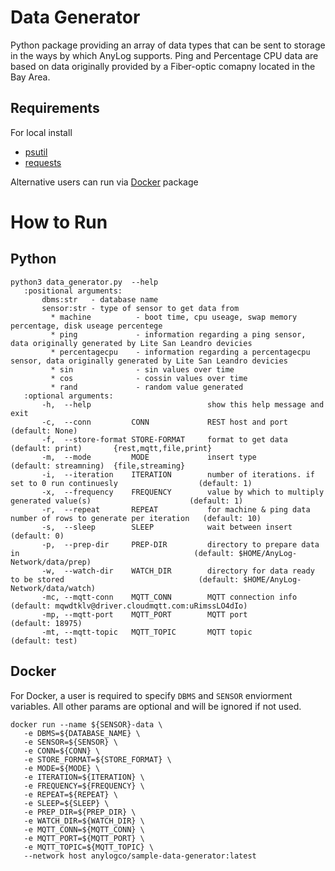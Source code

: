 # Data Generator 
Python package providing an array of data types that can be sent to storage in the ways by which AnyLog supports. 
Ping and Percentage CPU data are based on data originally provided by a Fiber-optic comapny located in the Bay Area.

## Requirements 
For local install 
   * [psutil](https://pypi.org/project/psutil/)
   * [requests](https://pypi.org/project/requests/) 

Alternative users can run via [Docker](https://docs.docker.com/engine/install/) package

# How to Run 
## Python 
```
python3 data_generator.py  --help
   :positional arguments:
       dbms:str   - database name 
       sensor:str - type of sensor to get data from
         * machine          - boot time, cpu useage, swap memory percentage, disk useage percentege 
         * ping             - information regarding a ping sensor, data originally generated by Lite San Leandro devicies
         * percentagecpu    - information regarding a percentagecpu sensor, data originally generated by Lite San Leandro devicies
         * sin              - sin values over time 
         * cos              - cossin values over time      
         * rand             - random value generated 
   :optional arguments:
       -h,  --help                          show this help message and exit
       -c,  --conn         CONN             REST host and port                                                 (default: None)
       -f,  --store-format STORE-FORMAT     format to get data                                                 (default: print)       {rest,mqtt,file,print}
       -m,  --mode         MODE             insert type                                                        (default: streamning)  {file,streaming}
       -i,  --iteration    ITERATION        number of iterations. if set to 0 run continuesly                  (default: 1)
       -x,  --frequency    FREQUENCY        value by which to multiply generated value(s)                      (default: 1)
       -r,  --repeat       REPEAT           for machine & ping data number of rows to generate per iteration   (default: 10)
       -s,  --sleep        SLEEP            wait between insert                                                (default: 0)
       -p,  --prep-dir     PREP-DIR         directory to prepare data in                                       (default: $HOME/AnyLog-Network/data/prep)
       -w,  --watch-dir    WATCH_DIR        directory for data ready to be stored                              (default: $HOME/AnyLog-Network/data/watch)
       -mc, --mqtt-conn    MQTT_CONN        MQTT connection info                                               (default: mqwdtklv@driver.cloudmqtt.com:uRimssLO4dIo)
       -mp, --mqtt-port    MQTT_PORT        MQTT port 							       (default: 18975)
       -mt, --mqtt-topic   MQTT_TOPIC       MQTT topic 							       (default: test)
```

## Docker 
For Docker, a user is required to specify `DBMS` and `SENSOR` enviorment variables. All other params are optional and will be ignored if not used.

```
docker run --name ${SENSOR}-data \
   -e DBMS=${DATABASE_NAME} \
   -e SENSOR=${SENSOR} \
   -e CONN=${CONN} \
   -e STORE_FORMAT=${STORE_FORMAT} \
   -e MODE=${MODE} \
   -e ITERATION=${ITERATION} \
   -e FREQUENCY=${FREQUENCY} \
   -e REPEAT=${REPEAT} \
   -e SLEEP=${SLEEP} \
   -e PREP_DIR=${PREP_DIR} \ 
   -e WATCH_DIR=${WATCH_DIR} \
   -e MQTT_CONN=${MQTT_CONN} \
   -e MQTT_PORT=${MQTT_PORT} \
   -e MQTT_TOPIC=${MQTT_TOPIC} \  
   --network host anylogco/sample-data-generator:latest  
```


